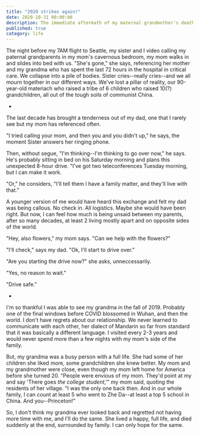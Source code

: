 ```yaml
---
title: "2020 strikes again!"
date: 2020-10-31 00:00:00
description: The immediate aftermath of my maternal grandmother's death. 
published: true
category: life
---
```


The night before my 7AM flight to Seattle, my sister and I video calling my paternal grandparents in my mom's cavernous bedroom, my mom walks in and slides into bed with us. "She's gone," she says, referencing her mother and my grandma who has spent the last 72 hours in the hospital in critical care. We collapse into a pile of bodies. Sister cries--really cries--and we all mourn together in our different ways. We've lost a pillar of reality, our 90-year-old materiach who raised a tribe of 6 children who raised 10(?) grandchildren, all out of the tough soils of communist China.

-

The last decade has brought a tenderness out of my dad, one that I rarely see but my mom has referenced often.

"I tried calling your mom, and then you and you didn't up," he says, the moment Sister answers her ringing phone. 

Then, without segue, "I'm thinking--I'm thinking to go over now," he says. He's probably sitting in bed on his Saturday morning and plans this unexpected 8-hour drive. "I've got two teleconferences Tuesday morning, but I can make it work.

"Or," he considers, "I'll tell them I have a family matter, and they'll live with that."

A younger version of me would have heard this exchange and felt my dad was being callous. No check in. All logistics. Maybe she would have been right. But now, I can feel how much is being unsaid between my parents, after so many decades, at least 2 living mostly apart and on opposite sides of the world. 

"Hey, also flowers," my mom says. "Can we help with the flowers?"

"I'll check," says my dad. "Ok, I'll start to drive over."

"Are you starting the drive now?" she asks, unneccessarily.

"Yes, no reason to wait."

"Drive safe."

-

I'm so thankful I was able to see my grandma in the fall of 2019. Probably one of the final windows before COVID blossomed in Wuhan, and then the world. I don't have regrets about our relationship. We never learned to communicate with each other, her dialect of Mandarin so far from standard that it was basically a different language. I visited every 2-3 years and would never spend more than a few nights with my mom's side of the family. 

But, my grandma was a busy person with a full life. She had some of her children she liked more, some grandchildren she knew better. My mom and my grandmother were close, even though my mom left home for America before she turned 20. "People were envious of my mom. They'd point at my and say 'There goes _the college student_,'" my mom said, quoting the residents of her village. "I was the only one back then. And in our whole family, I can count at least 5 who went to Zhe Da--at least a top 5 school in China. And you--Princeton!"

So, I don't think my grandma ever looked back and regretted not having more time with me, and I'll do the same. She lived a happy, full life, and died suddenly at the end, surrounded by family. I can only hope for the same. 
